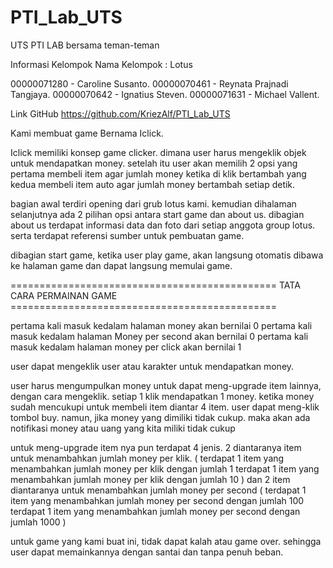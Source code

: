 # PTI_Lab_UTS
UTS PTI LAB bersama teman-teman

Informasi Kelompok Nama Kelompok : Lotus

00000071280 - Caroline Susanto.
00000070461 - Reynata Prajnadi Tangjaya.
00000070642 - Ignatius Steven.
00000071631 - Michael Vallent.

Link GitHub https://github.com/KriezAlf/PTI_Lab_UTS

Kami membuat game Bernama Iclick.

Iclick memiliki konsep game clicker. dimana user harus mengeklik objek untuk mendapatkan money. setelah itu user akan memilih 2 opsi 
yang pertama membeli item agar jumlah money ketika di klik bertambah
yang kedua membeli item auto agar jumlah money bertambah setiap detik.

bagian awal terdiri opening dari grub lotus kami. kemudian dihalaman selanjutnya ada 2 pilihan opsi antara start game dan about us. 
dibagian about us terdapat informasi data dan foto dari setiap anggota group lotus. serta terdapat referensi sumber untuk pembuatan game.

dibagian start game, ketika user play game, akan langsung otomatis dibawa ke halaman game dan dapat langsung memulai game.

============================================== TATA CARA PERMAINAN GAME ==============================================

pertama kali masuk kedalam halaman money akan bernilai 0 
pertama kali masuk kedalam halaman Money per second akan bernilai 0
pertama kali masuk kedalam halaman money per click akan bernilai 1

user dapat mengeklik user atau karakter untuk mendapatkan money. 

user harus mengumpulkan money untuk dapat meng-upgrade item lainnya, dengan cara mengeklik. setiap 1 klik mendapatkan 1 money.
ketika money sudah mencukupi untuk membeli item diantar 4 item. user dapat meng-klik tombol buy. 
namun, jika money yang dimiliki tidak cukup. maka akan ada notifikasi money atau uang yang kita miliki tidak cukup 

untuk meng-upgrade item nya pun terdapat 4 jenis. 
2 diantaranya item untuk menambahkan jumlah money per klik. 
( terdapat 1 item yang menambahkan jumlah money per klik dengan jumlah 1 
terdapat 1 item yang menambahkan jumlah money per klik dengan jumlah 10 )
dan 2 item diantaranya untuk menambahkan jumlah money per second
( terdapat 1 item yang menambahkan jumlah money per second dengan jumlah 100 
terdapat 1 item yang menambahkan jumlah money per second dengan jumlah 1000 )

untuk game yang kami buat ini, tidak dapat kalah atau game over. sehingga user dapat memainkannya dengan santai dan tanpa penuh beban.
